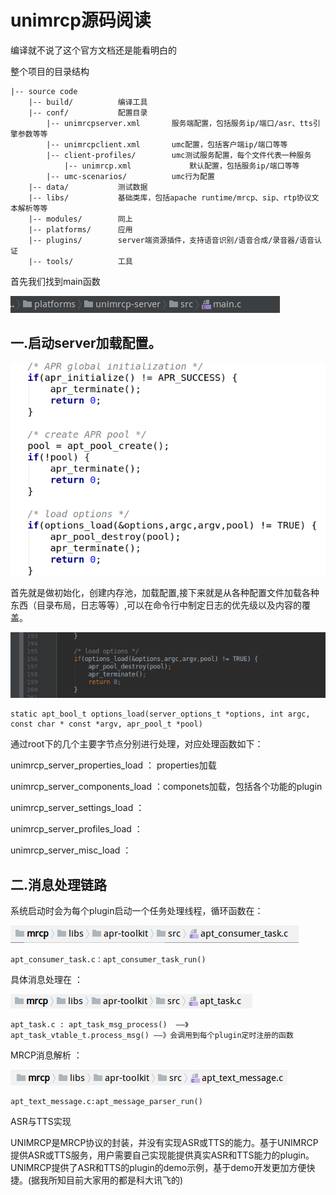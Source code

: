 # unimrcp源码阅读

编译就不说了这个官方文档还是能看明白的

整个项目的目录结构
```
|-- source code
	|-- build/			编译工具
	|-- conf/			配置目录
		|-- unimrcpserver.xml		服务端配置，包括服务ip/端口/asr、tts引擎参数等等
		|-- unimrcpclient.xml		umc配置，包括客户端ip/端口等等
		|-- client-profiles/		umc测试服务配置，每个文件代表一种服务
			|-- unimrcp.xml				默认配置，包括服务ip/端口等等
		|-- umc-scenarios/			umc行为配置
	|-- data/			测试数据
	|-- libs/			基础类库，包括apache runtime/mrcp、sip、rtp协议文本解析等等
	|-- modules/		同上
	|-- platforms/		应用
	|-- plugins/		server端资源插件，支持语音识别/语音合成/录音器/语音认证
	|-- tools/			工具
```

首先我们找到main函数

![](mrcp-2.png)

## 一.启动server加载配置。
![](unimrcp.png)

首先就是做初始化，创建内存池，加载配置,接下来就是从各种配置文件加载各种东西（目录布局，日志等等）,可以在命令行中制定日志的优先级以及内容的覆盖。

![](mrcp-3.png)
```
static apt_bool_t options_load(server_options_t *options, int argc, const char * const *argv, apr_pool_t *pool)
```
通过root下的几个主要字节点分别进行处理，对应处理函数如下：

unimrcp_server_properties_load ： properties加载

unimrcp_server_components_load ：componets加载，包括各个功能的plugin

unimrcp_server_settings_load ： 

unimrcp_server_profiles_load ：

unimrcp_server_misc_load ：

## 二.消息处理链路

系统启动时会为每个plugin启动一个任务处理线程，循环函数在：

![](unimrcp1.png)

```
apt_consumer_task.c：apt_consumer_task_run()
```
具体消息处理在 ：

![](unimrcp2.png)

```
apt_task.c : apt_task_msg_process()  ——》apt_task_vtable_t.process_msg() ——》会调用到每个plugin定时注册的函数
```
MRCP消息解析 ：

![](unimrcp3.png)

```
apt_text_message.c:apt_message_parser_run()
```
ASR与TTS实现 

UNIMRCP是MRCP协议的封装，并没有实现ASR或TTS的能力。基于UNIMRCP提供ASR或TTS服务，用户需要自己实现能提供真实ASR和TTS能力的plugin。UNIMRCP提供了ASR和TTS的plugin的demo示例，基于demo开发更加方便快捷。(据我所知目前大家用的都是科大讯飞的)













